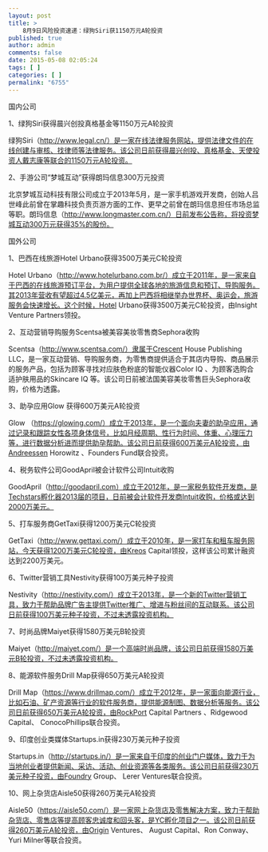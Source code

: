 ```yaml
---
layout: post
title: >
    8月9日风险投资速递：绿狗Siri获1150万元A轮投资
published: true
author: admin
comments: false
date: 2015-05-08 02:05:24
tags: [ ]
categories: [ ]
permalink: "6755"
---
```



国内公司

1、绿狗Siri获得晨兴创投真格基金等1150万元A轮投资

绿狗Siri（http://www.legal.cn/）是一家在线法律服务网站，提供法律文件的在线创建与审核、找律师等法律服务。该公司日前获得晨兴创投、真格基金、天使投资人戴志康等联合的1150万元A轮投资。

2、手游公司“梦城互动”获得朗玛信息300万元投资

北京梦城互动科技有限公司成立于2013年5月，是一家手机游戏开发商，创始人吕世峰此前曾在掌趣科技负责页游方面的工作、更早之前曾在朗玛信息担任市场总监等职。朗玛信息（http://www.longmaster.com.cn/）日前发布公告称，将投资梦城互动300万元获得35%的股份。

国外公司

1、巴西在线旅游Hotel Urbano获得3500万美元C轮投资

Hotel Urbano（http://www.hotelurbano.com.br/）成立于2011年，是一家来自于巴西的在线旅游预订平台，为用户提供全球各地的旅游信息和预订、导购服务。其2013年营收有望超过4.5亿美元，再加上巴西将相继举办世界杯、奥运会，旅游服务会快速增长。这个时候，Hotel Urbano获得3500万美元C轮投资，由Insight Venture Partners领投。

2、互动营销导购服务Scentsa被美容美妆零售商Sephora收购

Scentsa（http://www.scentsa.com/）隶属于Crescent House Publishing LLC，是一家互动营销、导购服务商，为零售商提供适合于其店内导购、商品展示的服务产品，包括为顾客寻找对应肤色粉底的智能仪器Color IQ 、为顾客选购合适护肤用品的Skincare IQ 等。该公司日前被法国美容美妆零售巨头Sephora收购，价格为透露。

3、助孕应用Glow 获得600万美元A轮投资

Glow （https://glowing.com/）成立于2013年，是一个面向夫妻的助孕应用，通过记录和跟踪女性各项身体信号，比如月经周期、性行为时间、体重、心理压力等，进行数据分析进而提供助孕帮助。该公司日前获得600万美元A轮投资，由Andreessen Horowitz 、Founders Fund联合投资。

4、税务软件公司GoodApril被会计软件公司Intuit收购

GoodApril（http://goodapril.com）成立于2012年，是一家税务软件开发商，是Techstars孵化器2013届的项目，日前被会计软件开发商Intuit收购，价格或达到2000万美元。

5、打车服务商GetTaxi获得1200万美元C轮投资

GetTaxi（http://www.gettaxi.com/）成立于2010年，是一家打车和租车服务网站，今天获得1200万美元C轮投资，由Kreos Capital领投，这样该公司累计融资达到2200万美元。

6、Twitter营销工具Nestivity获得100万美元种子投资

Nestivity（http://nestivity.com/）成立于2013年，是一个新的Twitter营销工具，致力于帮助品牌广告主提供Twitter推广、增进与粉丝间的互动联系。该公司日前获得100万美元种子投资，不过未透露投资机构。

7、时尚品牌Maiyet获得1580万美元B轮投资

Maiyet（http://maiyet.com/）是一个高端时尚品牌，该公司日前获得1580万美元B轮投资，不过未透露投资机构。

8、能源软件服务Drill Map获得650万美元A轮投资

Drill Map（https://www.drillmap.com/）成立于2012年，是一家面向能源行业，比如石油、矿产资源等行业的软件服务商，提供能源制图、数据分析等服务。该公司日前获得650万美元A轮投资，由RockPort Capital Partners 、Ridgewood Capital、 ConocoPhillips联合投资。

9、印度创业类媒体Startups.in获得230万美元种子投资

Startups.in（http://startups.in/）是一家来自于印度的创业门户媒体，致力于为当地创业者提供新闻、采访、活动、创业资源等各类服务。该公司日前获得230万美元种子投资，由Foundry Group、 Lerer Ventures联合投资。

10、网上杂货店Aisle50获得260万美元A轮投资

Aisle50（https://aisle50.com/）是一家网上杂货店及零售解决方案，致力于帮助杂货店、零售店等提高顾客忠诚度和回头客，是YC孵化项目之一。该公司日前获得260万美元A轮投资，由Origin Ventures、 August Capital、Ron Conway、 Yuri Milner等联合投资。